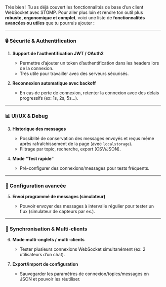Très bien ! Tu as déjà couvert les fonctionnalités de base d’un client WebSocket
avec STOMP. Pour aller plus loin et rendre ton outil plus **robuste,
ergonomique et complet**, voici une liste de **fonctionnalités avancées
ou utiles** que tu pourrais ajouter :

---

### 🔒 Sécurité & Authentification

1. **Support de l’authentification JWT / OAuth2**

    * Permettre d’ajouter un token d’authentification dans les headers lors de la connexion.
    * Très utile pour travailler avec des serveurs sécurisés.

2. **Reconnexion automatique avec backoff**

    * En cas de perte de connexion, retenter la connexion avec des délais progressifs (ex: 1s, 2s, 5s…).

---

### 📊 UI/UX & Debug

3. **Historique des messages**

    * Possiblité de conservation des messages envoyés et reçus
      même après rafraîchissement de la page (avec `localstorage`).
    * Filtrage par topic, recherche, export (CSV/JSON).

4. **Mode "Test rapide"**

    * Pré-configurer des connexions/messages pour tests fréquents.

---

### 🔧 Configuration avancée

5. **Envoi programmé de messages (simulateur)**

    * Pouvoir envoyer des messages à intervalle régulier pour tester un flux (simulateur de capteurs par ex.).

---

### 🔄 Synchronisation & Multi-clients
6. **Mode multi-onglets / multi-clients**

    * Tester plusieurs connexions WebSocket simultanément (ex: 2 utilisateurs d’un chat).

7. **Export/import de configuration**

    * Sauvegarder les paramètres de connexion/topics/messages en JSON et pouvoir les réutiliser.
